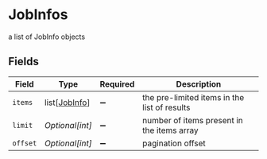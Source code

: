 # JobInfos

a list of JobInfo objects


## Fields

| Field                                           | Type                                            | Required                                        | Description                                     |
| ----------------------------------------------- | ----------------------------------------------- | ----------------------------------------------- | ----------------------------------------------- |
| `items`                                         | list[[JobInfo](../../models/shared/jobinfo.md)] | :heavy_minus_sign:                              | the pre-limited items in the list of results    |
| `limit`                                         | *Optional[int]*                                 | :heavy_minus_sign:                              | number of items present in the items array      |
| `offset`                                        | *Optional[int]*                                 | :heavy_minus_sign:                              | pagination offset                               |